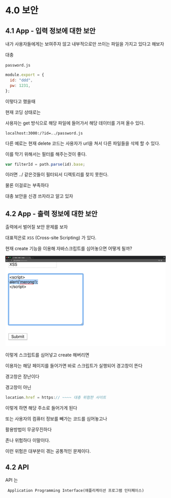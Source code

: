 # 4.0 보안

## 4.1 App - 입력 정보에 대한 보안

내가 사용자들에게는 보여주자 않고 내부적으로만 쓰이는 파일을 가지고 있다고 해보자

대충

`password.js`

```js
module.export = {
  id: "ddd",
  pw: 1231,
};
```

이렇다고 했을때

현재 코딩 상태로는

사용자는 get 방식으로 해당 파일에 들어가서 해당 데이터를 가져 올수 있다.

    localhost:3000:/?id=../password.js

다른 예로는 현재 delete 코드는 사용자가 url을 쳐서 다른 파일들을 삭제 할 수 있다.

이를 막기 위해서는 필터를 해주는것이 좋다.

```js
var filterId = path.parse(id).base;
```

이러면 ../ 같은것들이 필터되서 디렉토리를 찾지 못한다.

물론 이걸로는 부족하다

대충 보안을 신경 쓰자라고 알고 있자

## 4.2 App - 출력 정보에 대한 보안

출력에서 벌어질 보안 문제를 보자

대표적은로 `XSS` (Cross-site Scripting) 가 있다.

현재 create 기능을 이용해 자바스크립트를 심어놓으면 어떻게 될까?

![xss](/md/img/xss.png)

이렇게 스크립트를 심어넣고 create 해버리면

이용자는 해당 페이지를 들어가면 바로 스크립트가 실행되어 경고창이 뜬다

경고창은 장난이다

경고창이 아닌

```js
location.href = https:// ~~~~ 대충 위험한 사이트
```

이렇게 하면 해당 주소로 들어가게 된다

또는 사용자의 컴퓨터 정보를 빼가는 코드를 심어놓고나

활용방법이 무궁무진하다

존나 위험하다 이말이다.

이런 위험은 대부분이 겪는 공통적인 문제이다.

## 4.2 API

API 는

     Application Programming Interface(애플리케이션 프로그램 인터페이스)
